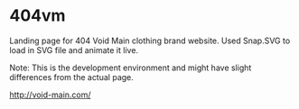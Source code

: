 404vm
=====

Landing page for 404 Void Main clothing brand website. Used Snap.SVG to load in SVG file and animate it live.

Note: This is the development environment and might have slight differences from the actual page.

http://void-main.com/